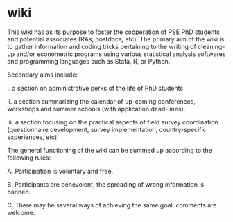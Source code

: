 # wiki

This wiki has as its purpose to foster the cooperation of PSE PhD students and potential associates (RAs, postdocs, etc).
The primary aim of the wiki is to gather information and coding tricks pertaining to the writing of cleaning-up and/or econometric programs using various statistical analysis softwares and programming languages such as Stata, R, or Python.

Secondary aims include: 

i. a section on administrative perks of the life of PhD students

ii. a section summarizing the calendar of up-coming conferences, workshops and summer schools (with application dead-lines).

iii. a section focusing on the practical aspects of field survey coordination (questionnaire development, survey implementation, country-specific experiences, etc).

The general functioning of the wiki can be summed up according to the following rules:

A. Participation is voluntary and free.

B. Participants are benevolent; the spreading of wrong information is banned.

C. There may be several ways of achieving the same goal: comments are welcome.
